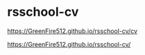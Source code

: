 # rsschool-cv
https://GreenFire512.github.io/rsschool-cv/cv

https://GreenFire512.github.io/rsschool-cv/